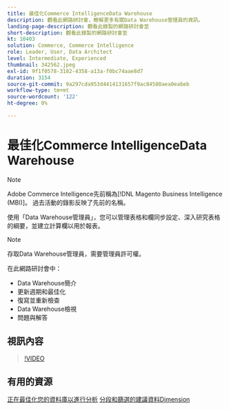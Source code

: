 ```yaml
---
title: 最佳化Commerce IntelligenceData Warehouse
description: 觀看此網路研討會，瞭解更多有關Data Warehouse管理員的資訊。
landing-page-description: 觀看此錄製的網路研討會至
short-description: 觀看此錄製的網路研討會至
kt: 10403
solution: Commerce, Commerce Intelligence
role: Leader, User, Data Architect
level: Intermediate, Experienced
thumbnail: 342562.jpeg
exl-id: 9f1f0578-3182-4358-a13a-f0bc74aae8d7
duration: 3154
source-git-commit: 9a297cda953d4414131657f9ac84580aea0eabeb
workflow-type: tm+mt
source-wordcount: '122'
ht-degree: 0%

---
```


# 最佳化Commerce IntelligenceData Warehouse

>[!NOTE]
>
>Adobe Commerce Intelligence先前稱為[!DNL Magento Business Intelligence (MBI)]。 過去活動的錄影反映了先前的名稱。

使用「Data Warehouse管理員」，您可以管理表格和欄同步設定、深入研究表格的綱要，並建立計算欄以用於報表。

>[!NOTE]
>
>存取Data Warehouse管理員，需要管理員許可權。

在此網路研討會中：

- Data Warehouse簡介
- 更新週期和最佳化
- 復寫並重新檢查
- Data Warehouse檢視
- 問題與解答

## 視訊內容

>[!VIDEO](https://video.tv.adobe.com/v/342562?quality=12&learn=on)

## 有用的資源

[正在最佳化您的資料庫以進行分析](https://experienceleague.adobe.com/docs/commerce-business-intelligence/mbi/best-practices/data/opt-db-analysis.html)
[分段和篩選的建議資料Dimension](https://experienceleague.adobe.com/docs/commerce-business-intelligence/mbi/best-practices/data/segment-filter.html)
